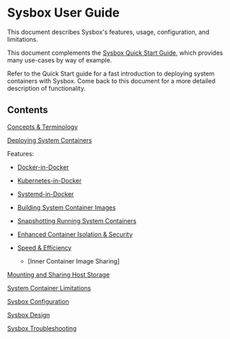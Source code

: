 # Sysbox User Guide

This document describes Sysbox's features, usage, configuration, and
limitations.

This document complements the [Sysbox Quick Start Guide](../quickstart.md),
which provides many use-cases by way of example.

Refer to the Quick Start guide for a fast introduction to deploying system
containers with Sysbox. Come back to this document for a more detailed
description of functionality.

## Contents

[Concepts & Terminology](concepts.md)

[Deploying System Containers](deploy.md)

Features:

- [Docker-in-Docker](dind.md)

- [Kubernetes-in-Docker](kind.md)

- [Systemd-in-Docker](systemd.md)

- [Building System Container Images](image.md#building)

- [Snapshotting Running System Containers](image.md#snapshot)

- [Enhanced Container Isolation & Security](security.md)

- [Speed & Efficiency](efficiency.md)

  - [Inner Container Image Sharing]

[Mounting and Sharing Host Storage](storage.md)

[System Container Limitations](limitations.md)

[Sysbox Configuration](configuration.md)

[Sysbox Design](design.md)

[Sysbox Troubleshooting](troubleshoot.md)
